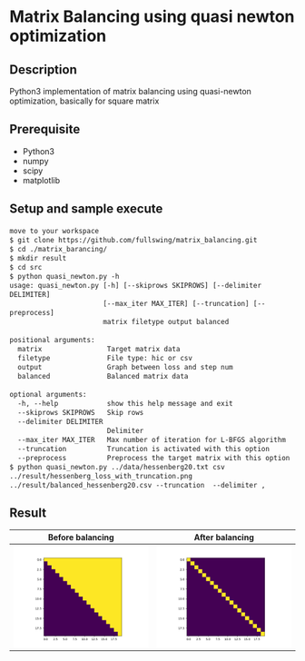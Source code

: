 # Matrix Balancing using quasi newton optimization

## Description

Python3 implementation of matrix balancing using quasi-newton optimization, basically for square matrix

## Prerequisite

- Python3
- numpy
- scipy
- matplotlib

## Setup and sample execute

```
move to your workspace
$ git clone https://github.com/fullswing/matrix_balancing.git
$ cd ./matrix_barancing/
$ mkdir result
$ cd src
$ python quasi_newton.py -h
usage: quasi_newton.py [-h] [--skiprows SKIPROWS] [--delimiter DELIMITER]
                       [--max_iter MAX_ITER] [--truncation] [--preprocess]
                       matrix filetype output balanced

positional arguments:
  matrix                Target matrix data
  filetype              File type: hic or csv
  output                Graph between loss and step num
  balanced              Balanced matrix data

optional arguments:
  -h, --help            show this help message and exit
  --skiprows SKIPROWS   Skip rows
  --delimiter DELIMITER
                        Delimiter
  --max_iter MAX_ITER   Max number of iteration for L-BFGS algorithm
  --truncation          Truncation is activated with this option
  --preprocess          Preprocess the target matrix with this option
$ python quasi_newton.py ../data/hessenberg20.txt csv ../result/hessenberg_loss_with_truncation.png ../result/balanced_hessenberg20.csv --truncation  --delimiter ,
```

## Result

| Before balancing | After balancing |
|:-----------:|:------------:|
| ![hessenberg](https://github.com/fullswing/matrix_balancing/blob/images/images/hessenberg20.png) | ![balanced hessenberg](https://github.com/fullswing/matrix_balancing/blob/images/images/balanced_hessenberg.png) |